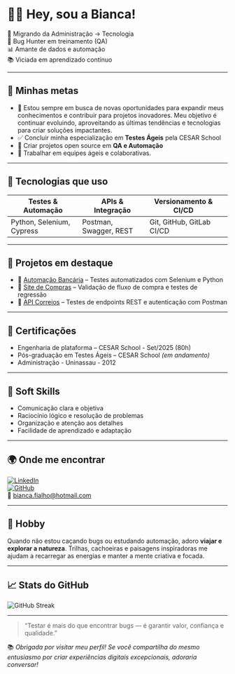 # 👩‍💻 Hey, sou a Bianca! 

🌱 Migrando da Administração → Tecnologia  
🐞 Bug Hunter em treinamento (QA)  
📊 Amante de dados e automação  
📚 Viciada em aprendizado contínuo  

---

## 🚀 Minhas metas

- 🌟 Estou sempre em busca de novas oportunidades para expandir meus conhecimentos e contribuir para projetos inovadores. Meu objetivo é continuar evoluindo, aproveitando as últimas tendências e tecnologias para criar soluções impactantes. 
- ✅ Concluir minha especialização em **Testes Ágeis** pela CESAR School  
- 🧪 Criar projetos open source em **QA e Automação**  
- 🤝 Trabalhar em equipes ágeis e colaborativas.

---

## 🧰 Tecnologias que uso

| Testes & Automação | APIs & Integração | Versionamento & CI/CD |               |
|--------------------|-------------------|------------------------|--------------|
| Python, Selenium, Cypress | Postman, Swagger, REST | Git, GitHub, GitLab CI/CD | 

---

## 📂 Projetos em destaque

- 🔹 [Automação Bancária](https://gitlab.com/seuprojeto) – Testes automatizados com Selenium e Python  
- 🔹 [Site de Compras](https://gitlab.com/seuprojeto) – Validação de fluxo de compra e testes de regressão  
- 🔹 [API Correios](https://gitlab.com/seuprojeto) – Testes de endpoints REST e autenticação com Postman

---

## 📜 Certificações

- Engenharia de plataforma – CESAR School - Set/2025 (80h)  
- Pós-graduação em Testes Ágeis – CESAR School *(em andamento)*
- Administração - Uninassau - 2012

---

## 💬 Soft Skills

- Comunicação clara e objetiva  
- Raciocínio lógico e resolução de problemas  
- Organização e atenção aos detalhes  
- Facilidade de aprendizado e adaptação

---

## 🌍 Onde me encontrar

[![LinkedIn](https://img.shields.io/badge/-LinkedIn-0A66C2?style=flat&logo=linkedin&logoColor=white)](https://linkedin.com/in/biancafialhoo)  
[![GitHub](https://img.shields.io/badge/-GitHub-181717?style=flat&logo=github&logoColor=white)](https://github.com/biagfialho)  
📧 bianca.fialho@hotmail.com

---

## 🌿 Hobby

Quando não estou caçando bugs ou estudando automação, adoro **viajar e explorar a natureza**. Trilhas, cachoeiras e paisagens inspiradoras me ajudam a recarregar as energias e manter a mente criativa e focada.

---

## 📈 Stats do GitHub

![GitHub Streak](https://streak-stats.demolab.com/?user=biagfialho&theme=dark&hide_border=true)

---

> “Testar é mais do que encontrar bugs — é garantir valor, confiança e qualidade.”

📚 *Obrigada por visitar meu perfil! Se você compartilha do mesmo entusiasmo por criar experiências digitais excepcionais, adoraria conversar!*
